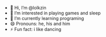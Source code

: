 - 👋 Hi, I’m @lolkzin
- 👀 I’m interested in playing games and sleep
- 🌱 I’m currently learning programing
- 😄 Pronouns: he, his and him
- ⚡ Fun fact: i like dancing

<!---
lolkzin/lolkzin is a ✨ special ✨ repository because its `README.md` (this file) appears on your GitHub profile.
You can click the Preview link to take a look at your changes.
--->
